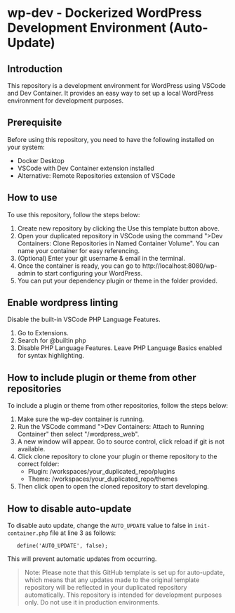 # wp-dev - Dockerized WordPress Development Environment (Auto-Update)

## Introduction

This repository is a development environment for WordPress using VSCode and Dev Container. It provides an easy way to set up a local WordPress environment for development purposes.

## Prerequisite

Before using this repository, you need to have the following installed on your system:

- Docker Desktop
- VSCode with Dev Container extension installed
- Alternative: Remote Repositories extension of VSCode

## How to use

To use this repository, follow the steps below:

1. Create new repository by clicking the Use this template button above.
2. Open your duplicated repository in VSCode using the command ">Dev Containers: Clone Repositories in Named Container Volume". You can name your container for easy referencing.
3. (Optional) Enter your git username & email in the terminal.
4. Once the container is ready, you can go to http://localhost:8080/wp-admin to start configuring your WordPress.
5. You can put your dependency plugin or theme in the folder provided.

## Enable wordpress linting

Disable the built-in VSCode PHP Language Features.

1. Go to Extensions.
2. Search for @builtin php
3. Disable PHP Language Features. Leave PHP Language Basics enabled for syntax highlighting.

## How to include plugin or theme from other repositories

To include a plugin or theme from other repositories, follow the steps below:

1. Make sure the wp-dev container is running.
2. Run the VSCode command ">Dev Containers: Attach to Running Container" then select "/wordpress_web".
3. A new window will appear. Go to source control, click reload if git is not available.
4. Click clone repository to clone your plugin or theme repository to the correct folder:
   - Plugin: /workspaces/your_duplicated_repo/plugins
   - Theme: /workspaces/your_duplicated_repo/themes
5. Then click open to open the cloned repository to start developing.

## How to disable auto-update

To disable auto update, change the `AUTO_UPDATE` value to false in `init-container.php` file at line 3 as follows:

```
   define('AUTO_UPDATE', false);
```

This will prevent automatic updates from occurring.

> Note: Please note that this GitHub template is set up for auto-update, which means that any updates made to the original template repository will be reflected in your duplicated repository automatically. This repository is intended for development purposes only. Do not use it in production environments.

